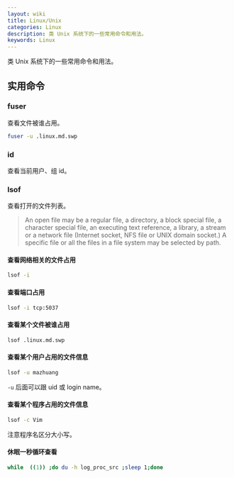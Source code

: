 ```yaml
---
layout: wiki
title: Linux/Unix
categories: Linux
description: 类 Unix 系统下的一些常用命令和用法。
keywords: Linux
---
```


类 Unix 系统下的一些常用命令和用法。

## 实用命令

### fuser

查看文件被谁占用。

```sh
fuser -u .linux.md.swp
```

### id

查看当前用户、组 id。

### lsof

查看打开的文件列表。

> An  open  file  may  be  a  regular  file,  a directory, a block special file, a character special file, an executing text reference, a library, a stream or a network file (Internet socket, NFS file or UNIX domain socket.)  A specific file or all the files in a file system may be selected by path.

#### 查看网络相关的文件占用

```sh
lsof -i
```

#### 查看端口占用

```sh
lsof -i tcp:5037
```

#### 查看某个文件被谁占用

```sh
lsof .linux.md.swp
```

#### 查看某个用户占用的文件信息

```sh
lsof -u mazhuang
```

`-u` 后面可以跟 uid 或 login name。

#### 查看某个程序占用的文件信息

```sh
lsof -c Vim
```

注意程序名区分大小写。

#### 休眠一秒循环查看

```sh
while  ((1)) ;do du -h log_proc_src ;sleep 1;done
```